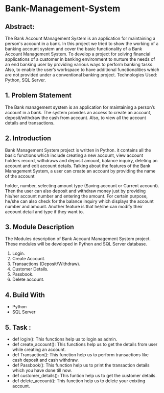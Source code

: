 # Bank-Management-System


## Abstract:

The Bank Account Management System is an application for maintaining a person's account in a bank. In this project we tried to show the working of a banking account system and cover the basic functionality of a Bank Account Management System. To develop a project for solving financial applications of a customer in banking environment to nurture the needs of an end banking user by providing various ways to perform banking tasks. Also, to enable the user’s workspace to have additional functionalities which are not provided under a conventional banking project.
Technologies Used: Python, SQL Server.

## 1.	Problem Statement

The Bank management system is an application for maintaining a person’s account in a bank. The system provides an access to create an account, deposit/withdraw the cash from account. Also, to view all the account details and transactions.

## 2.	Introduction

Bank Management System project is written in Python. it contains all the basic functions which include creating a new account, view account holders record, withdraws and deposit amount, balance inquiry, deleting an account and edit account details. 
Talking about the features of the Bank Management System, a user can create an account by providing the name of the account 

holder, number, selecting amount type (Saving account or Current account). Then the user can also deposit and withdraw money just by providing his/her account number and entering the amount. For certain purpose, he/she can also check for the balance inquiry which displays the account number and amount. Another feature is that he/she can modify their account detail and type if they want to.

## 3.	Module Description

The Modules description of Bank Account Management System project. These modules will be developed in Python and SQL Server database.
1.	Login.
2.	Create Account.
3.	Transactions (Deposit/Withdraw).
4.	Customer Details.
5.	Passbook.
6.	Delete account.

## 4. Build With

* Python
* SQL Server

## 5. Task : 
* def login():
    This functions help us to login as admin.
* def create_account():
    This functions help us to get the details from user while creating an account.
* def Transaction():
    This function help us to perform transactions like cash deposit and cash withdraw.
* def Passbook():
    This function help us to print the transaction details which you have done till now.
* def customer_details():
    This funtion help us to get the customer details.
* def delete_account():
    This function help us to delete your exixting account.
    
    
  
